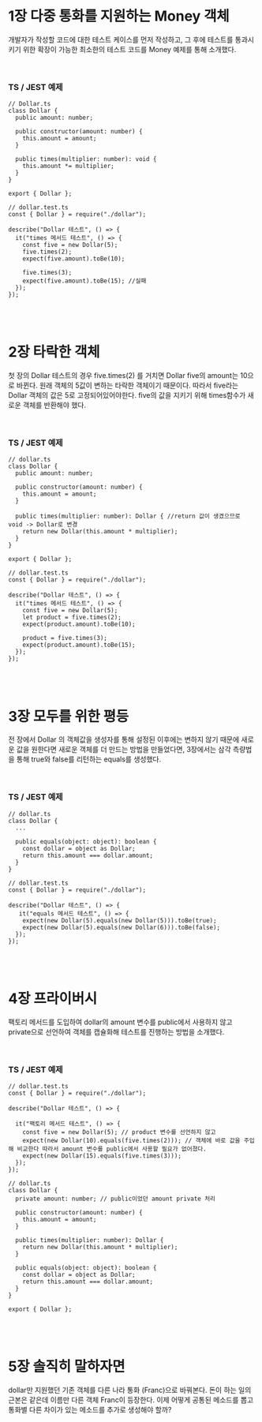 # 1장 다중 통화를 지원하는 Money 객체

개발자가 작성할 코드에 대한 테스트 케이스를 먼저 작성하고, 그 후에 테스트를 통과시키기 위한 확장이 가능한 최소한의 테스트 코드를 Money 예제를 통해 소개했다.

<br>

### TS / JEST 예제

```
// Dollar.ts
class Dollar {
  public amount: number;

  public constructor(amount: number) {
    this.amount = amount;
  }

  public times(multiplier: number): void {
    this.amount *= multiplier;
  }
}

export { Dollar };
```

```
// dollar.test.ts
const { Dollar } = require("./dollar");

describe("Dollar 테스트", () => {
  it("times 메서드 테스트", () => {
    const five = new Dollar(5);
    five.times(2);
    expect(five.amount).toBe(10);

    five.times(3);
    expect(five.amount).toBe(15); //실패
  });
});

```

<br>
<br>

# 2장 타락한 객체

첫 장의 Dollar 테스트의 경우 five.times(2) 를 거치면 Dollar five의 amount는 10으로 바뀐다. 원래 객체의 5값이 변하는 타락한 객체이기 때문이다. 따라서 five라는 Dollar 객체의 값은 5로 고정되어있어야한다. five의 값을 지키기 위해 times함수가 새로운 객체를 반환해야 했다.

<br>

### TS / JEST 예제

```
// dollar.ts
class Dollar {
  public amount: number;

  public constructor(amount: number) {
    this.amount = amount;
  }

  public times(multiplier: number): Dollar { //return 값이 생겼으므로 void -> Dollar로 변경
    return new Dollar(this.amount * multiplier);
  }
}

export { Dollar };
```

```
// dollar.test.ts
const { Dollar } = require("./dollar");

describe("Dollar 테스트", () => {
  it("times 메서드 테스트", () => {
    const five = new Dollar(5);
    let product = five.times(2);
    expect(product.amount).toBe(10);

    product = five.times(3);
    expect(product.amount).toBe(15);
  });
});

```

<br>
<br>

# 3장 모두를 위한 평등

전 장에서 Dollar 의 객체값을 생성자를 통해 설정된 이후에는 변하지 않기 때문에 새로운 값을 원한다면 새로운 객체를 더 만드는 방법을 만들었다면, 3장에서는 삼각 측량법을 통해 true와 false를 리턴하는 equals를 생성했다.

<br>

### TS / JEST 예제

```
// dollar.ts
class Dollar {
  ...

  public equals(object: object): boolean {
    const dollar = object as Dollar;
    return this.amount === dollar.amount;
  }
}
```

```
// dollar.test.ts
const { Dollar } = require("./dollar");

describe("Dollar 테스트", () => {
   it("equals 메서드 테스트", () => {
    expect(new Dollar(5).equals(new Dollar(5))).toBe(true);
    expect(new Dollar(5).equals(new Dollar(6))).toBe(false);
  });
});

```

<br>
<br>

# 4장 프라이버시

팩토리 메서드를 도입하여 dollar의 amount 변수를 public에서 사용하지 않고 private으로 선언하여 객체를 캡슐화해 테스트를 진행하는 방법을 소개했다.

<br>

### TS / JEST 예제

```
// dollar.test.ts
const { Dollar } = require("./dollar");

describe("Dollar 테스트", () => {

  it("팩토리 메서드 테스트", () => {
    const five = new Dollar(5); // product 변수를 선언하지 않고
    expect(new Dollar(10).equals(five.times(2))); // 객체에 바로 값을 주입해 비교한다 따라서 amount 변수를 public에서 사용할 필요가 없어졌다.
    expect(new Dollar(15).equals(five.times(3)));
  });
});

```

```
// dollar.ts
class Dollar {
  private amount: number; // public이었던 amount private 처리

  public constructor(amount: number) {
    this.amount = amount;
  }

  public times(multiplier: number): Dollar {
    return new Dollar(this.amount * multiplier);
  }

  public equals(object: object): boolean {
    const dollar = object as Dollar;
    return this.amount === dollar.amount;
  }
}

export { Dollar };

```

<br>
<br>

# 5장 솔직히 말하자면

dollar만 지원했던 기존 객체를 다른 나라 통화 (Franc)으로 바꿔본다. 돈이 하는 일의 근본은 같은데 이름만 다른 객체 Franc이 등장한다.
이제 어떻게 공통된 메소드를 뽑고 통화별 다른 차이가 있는 메소드를 추가로 생성해야 할까?

<br>
<br>
